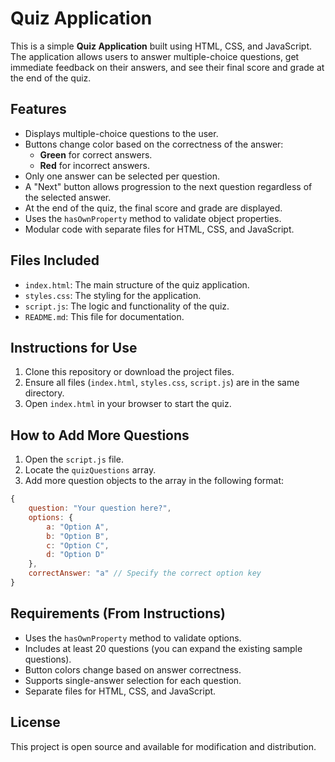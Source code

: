 
# Quiz Application

This is a simple **Quiz Application** built using HTML, CSS, and JavaScript. The application allows users to answer multiple-choice questions, get immediate feedback on their answers, and see their final score and grade at the end of the quiz.

## Features

- Displays multiple-choice questions to the user.
- Buttons change color based on the correctness of the answer:
  - **Green** for correct answers.
  - **Red** for incorrect answers.
- Only one answer can be selected per question.
- A "Next" button allows progression to the next question regardless of the selected answer.
- At the end of the quiz, the final score and grade are displayed.
- Uses the `hasOwnProperty` method to validate object properties.
- Modular code with separate files for HTML, CSS, and JavaScript.

## Files Included

- `index.html`: The main structure of the quiz application.
- `styles.css`: The styling for the application.
- `script.js`: The logic and functionality of the quiz.
- `README.md`: This file for documentation.

## Instructions for Use

1. Clone this repository or download the project files.
2. Ensure all files (`index.html`, `styles.css`, `script.js`) are in the same directory.
3. Open `index.html` in your browser to start the quiz.

## How to Add More Questions

1. Open the `script.js` file.
2. Locate the `quizQuestions` array.
3. Add more question objects to the array in the following format:

```javascript
{
    question: "Your question here?",
    options: {
        a: "Option A",
        b: "Option B",
        c: "Option C",
        d: "Option D"
    },
    correctAnswer: "a" // Specify the correct option key
}
```

## Requirements (From Instructions)

- Uses the `hasOwnProperty` method to validate options.
- Includes at least 20 questions (you can expand the existing sample questions).
- Button colors change based on answer correctness.
- Supports single-answer selection for each question.
- Separate files for HTML, CSS, and JavaScript.

## License

This project is open source and available for modification and distribution.
